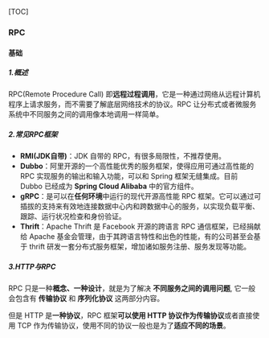 [TOC]

### RPC

#### 基础

##### 1.概述

RPC(Remote Procedure Call) 即**远程过程调用**，它是一种通过网络从远程计算机程序上请求服务，而不需要了解底层网络技术的协议。RPC 让分布式或者微服务系统中不同服务之间的调用像本地调用一样简单。

##### 2.常见RPC框架

- **RMI(JDK自带)**：JDK 自带的 RPC，有很多局限性，不推荐使用。
- **Dubbo**：阿里开源的一个高性能优秀的服务框架，使得应用可通过高性能的 RPC 实现服务的输出和输入功能，可以和 Spring 框架无缝集成。目前 Dubbo 已经成为 **Spring Cloud Alibaba** 中的官方组件。
- **gRPC**：是可以在**任何环境**中运行的现代开源高性能 RPC 框架。它可以通过可插拔的支持来有效地连接数据中心内和跨数据中心的服务，以实现负载平衡、跟踪、运行状况检查和身份验证。
- **Thrift**：Apache Thrift 是 Facebook 开源的跨语言 RPC 通信框架，已经捐献给 Apache 基金会管理，由于其跨语言特性和出色的性能，有的公司甚至会基于 thrift 研发一套分布式服务框架，增加诸如服务注册、服务发现等功能。

##### 3.HTTP与RPC

RPC 只是一种**概念、一种设计**，就是为了解决 **不同服务之间的调用问题**, 它一般会包含有 **传输协议** 和 **序列化协议** 这两部分内容。

但是 HTTP 是**一种协议**，RPC 框架**可以使用 HTTP 协议作为传输协议**或者直接使用 TCP 作为传输协议，使用不同的协议一般也是为了**适应不同的场景**。







